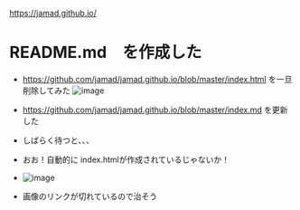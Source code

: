 https://jamad.github.io/


# README.md　を作成した
* https://github.com/jamad/jamad.github.io/blob/master/index.html  を一旦削除してみた
![image](https://user-images.githubusercontent.com/949913/235340078-84dabfca-29da-40f0-b920-93be7b20d3d0.png)

* https://github.com/jamad/jamad.github.io/blob/master/index.md を更新した
* しばらく待つと、、、
* おお！自動的に index.htmlが作成されているじゃないか！
* ![image](https://user-images.githubusercontent.com/949913/235340222-ecc72531-4394-45d2-82e9-9a4dd6a63b62.png)

* 画像のリンクが切れているので治そう


